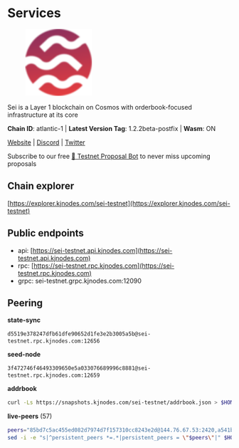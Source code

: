 # Services

<figure><img src="https://raw.githubusercontent.com/kj89/cosmos-images/main/logos/sei.png" width="150" alt=""><figcaption></figcaption></figure>

Sei is a Layer 1 blockchain on Cosmos with orderbook-focused infrastructure at its core

**Chain ID**: atlantic-1 | **Latest Version Tag**: 1.2.2beta-postfix | **Wasm**: ON

[Website](https://www.seinetwork.io) | [Discord](https://discord.gg/sei) | [Twitter](https://twitter.com/SeiNetwork)



Subscribe to our free [🤖 Testnet Proposal Bot](https://t.me/kjnodes_testnet_proposal_bot) to never miss upcoming proposals


## Chain explorer
[https://explorer.kjnodes.com/sei-testnet](https://explorer.kjnodes.com/sei-testnet)

## Public endpoints

* api: [https://sei-testnet.api.kjnodes.com](https://sei-testnet.api.kjnodes.com)
* rpc: [https://sei-testnet.rpc.kjnodes.com](https://sei-testnet.rpc.kjnodes.com)
* grpc: sei-testnet.grpc.kjnodes.com:12090

## Peering

**state-sync**

```text
d5519e378247dfb61dfe90652d1fe3e2b3005a5b@sei-testnet.rpc.kjnodes.com:12656
```

**seed-node**

```text
3f472746f46493309650e5a033076689996c8881@sei-testnet.rpc.kjnodes.com:12659
```

**addrbook**
```bash
curl -Ls https://snapshots.kjnodes.com/sei-testnet/addrbook.json > $HOME/.sei/config/addrbook.json
```

**live-peers** (57)
```bash
peers="85bd7c5ac455ed082d7974d7f157310cc8243e2d@144.76.67.53:2420,a541b059e17aea3bd4843314937036544bd6a838@135.181.251.102:26656,1dd91ce29a1f296a1e5dd9533c06a311b0b604f6@65.108.231.124:14656,d3e6b2485e788896f0001aee3b7a676f34358255@54.153.69.93:26656,d5519e378247dfb61dfe90652d1fe3e2b3005a5b@65.109.68.190:12656,0d011b164a5797784cadf6837de162b9ce282ed0@65.109.92.241:20036,c7b9b656be19c0d2944c14a9b2a87856c7dcc5e3@54.241.145.170:26656,411d4df7b86dd9737fb738e1b6a027e05256c3dc@95.217.182.223:24656,873a358b46b07c0c7c0280397a5ad27954a10633@162.19.238.186:26656,2f04f9f3e3ce6e4904c855b96ab53f31c8de769b@135.181.147.1:26656,5401e2589f554076c2d4eb4ca99650c6616c0a30@178.239.197.187:26656,d530ce66d57a291c15e7cea39419eef0771c710f@65.109.11.205:24656,9251342e028b0d2dd8dfc8819d6943ae2a488a2b@5.9.63.216:26656,794b45a9ff3d30fdf44f9277775a58f61a2a59b9@148.251.11.99:12656,bbbb471dd787b973de4804e8b805a143838fd95c@5.78.40.113:24656,5deda0a64001c36c4f4c82f08dce7f9e9284221f@5.161.61.243:24656,55632b262f77e7bdb6aa584293e69426349ef833@65.108.78.116:12656,d2f5f6db0554c297a1104bd452b6182d3f851d1e@65.109.35.116:26656,b1f7e49b8fd8565cab4cb4c4a0d365c5aeb19c38@65.21.225.178:26656,3c690730729c444a197587bd9d510db138b7cf92@142.132.163.93:26656,23566c31c1a4f852eb581cee56ce68b4b77756b1@195.201.197.4:12656,9c534ecc23549a6d2c9cd8f210dcac704c3bb4b2@65.109.112.178:27656,d949da32bd77e472168a14dc65b1f9b13a075cc1@34.124.245.127:26656,3bb02c353ef3178cd6779a4b608f597538f21126@162.62.233.113:26656,6d22e4599897c899530be1c04e6e02d233bc9aee@161.35.216.173:12656,675dd7d4308c2e93d9b789c873541e1e1774251d@65.108.233.102:26656,27238e2f804bf28a14c186a2e0f0ceaae0d2588f@176.9.98.24:30513,b990ce5bfcb72ea1aff23eae049f678ec66f5024@116.202.227.117:12656,489b8ba15ba1db3f8899ef990b239e9924681060@213.239.207.175:12656,d3c42977ad0ff31c70e4cc96ec8c9243a650b824@65.109.71.35:27656,62ecc461e078d4bd74b1e6aa0497a4ed5cdcb8c7@65.109.85.155:12656,ca5ac4c16497343f9b0a27c27435ec6bd9c7dcef@52.194.8.37:26656,18aa77155b50a72c675bbd3f4e21ceaabbc197a5@217.76.61.182:12656,1fc581acd401fb38d1f0c1a4b57ece6c096b3a98@142.132.253.112:14656,558c8143cf633b07a36c2bc3d148707aa05cd240@23.81.180.195:36656,32bd80fe84f92702494976b894404663e12a7152@162.55.223.23:12656,c2c02622883f3f3bb56e770b795cce1776b35964@65.109.85.170:31656,3bbf7adefda7d1b430f25759a42be2296fc7b74a@65.108.72.233:26556,1f54305ee9577e2426ac40c1693b6c6620415524@93.189.30.113:26656,efa769dde3f31d84f2587e3ec09a09014bb0437b@84.21.171.200:12656,cd69b96a93de9cb9b91fe45ffa0be4b34e3d1880@65.109.85.226:7000,78ea9a4f0ddb84de561b1358e4d1627850fbaf4c@159.89.205.107:12656,635c32b8c21b35b62570b4155fa9425f8e4358cf@65.108.206.45:26656,e8f7366b0c93359a241891f287552beafd69db2e@65.108.199.62:12656,b6bbd640a7bb36a10b242d8cbd2b714371a6f790@141.94.138.48:26667,38dcbc018101b0dbe5dff69f3d9aeb028fcef338@95.217.233.32:26656,38b4d78c7d6582fb170f6c19330a7e37e6964212@5.9.147.22:46656,68cb8543aa50c873fd79431c12e4436a5355ae90@148.251.47.69:12656,3eeaed541adc2b75947db6ccde91ea70e5d2a3c4@65.109.31.55:45656,598683560dbb91182be65b489734af9777683416@159.69.125.201:26656,07ebac18694e8026a87231a81422d9edf497c3ae@65.21.132.27:29186,086de59b17905d9390da58ab7d941372dd605040@173.249.23.196:12656,59f888f410408d559c730ee137a9dda048329aa1@65.21.7.111:26656,19ee78b596421bad8f454275b45733301b55f0ef@3.101.69.132:26656,a3a1f617775cd9c9f10ca2e4f56bde44aafd9c0f@13.57.247.171:26656,1f11577400a5caadedc01261e0f4902983445fb1@188.165.221.155:26656,09431fa04c2897c5f84ec2a9b215ef12f071e9d9@3.223.127.233:26656"
sed -i -e "s|^persistent_peers *=.*|persistent_peers = \"$peers\"|" $HOME/.sei/config/config.toml
```
